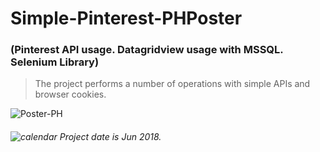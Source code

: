 # Simple-Pinterest-PHPoster
### (Pinterest API usage. Datagridview usage with MSSQL. Selenium Library)

> The project performs a number of operations with simple APIs and browser cookies.


![Poster-PH](https://user-images.githubusercontent.com/35347777/138169519-82c27a47-6e56-4764-a8da-29755919de12.gif)


###### ![calendar](https://user-images.githubusercontent.com/35347777/138083202-1ce994f9-6c6b-4b2b-b0f4-d6791154178c.png) *Project date is Jun 2018.*
